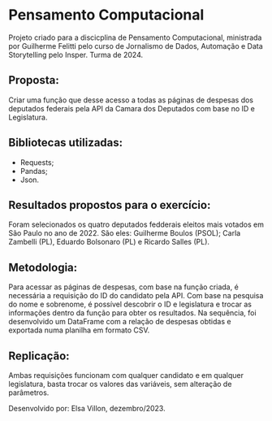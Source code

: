 # Pensamento Computacional
Projeto criado para a discicplina de Pensamento Computacional, ministrada por Guilherme Felitti pelo curso de Jornalismo de Dados, Automação e Data Storytelling pelo Insper. Turma de 2024.

## Proposta:
Criar uma função que desse acesso a todas as páginas de despesas dos deputados federais pela API da Camara dos Deputados com base no ID e Legislatura.

## Bibliotecas utilizadas:
- Requests;
- Pandas;
- Json.

## Resultados propostos para o exercício:
Foram selecionados os quatro deputados fedderais eleitos mais votados em São Paulo no ano de 2022. São eles: Guilherme Boulos (PSOL); Carla Zambelli (PL), Eduardo Bolsonaro (PL) e Ricardo Salles (PL).

## Metodologia:
Para acessar as páginas de despesas, com base na função criada, é necessária a requisição do ID do candidato pela API. Com base na pesquisa do nome e sobrenome, é possível descobrir o ID e legislatura e trocar as informações dentro da função para obter os resultados.
Na sequência, foi desenvolvido um DataFrame com a relação de despesas obtidas e exportada numa planilha em formato CSV.

## Replicação:
Ambas requisições funcionam com qualquer candidato e em qualquer legislatura, basta trocar os valores das variáveis, sem alteração de parâmetros.

Desenvolvido por: Elsa Villon, dezembro/2023.
